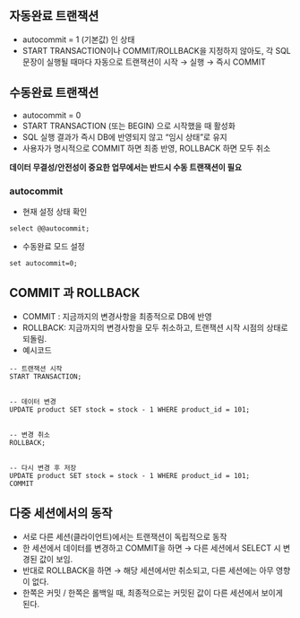 ## 자동완료 트랜잭션
- autocommit = 1 (기본값) 인 상태
- START TRANSACTION이나 COMMIT/ROLLBACK을 지정하지 않아도,
각 SQL 문장이 실행될 때마다 자동으로 트랜잭션이 시작 → 실행 → 즉시 COMMIT

## 수동완료 트랜잭션
- autocommit = 0 
- START TRANSACTION (또는 BEGIN) 으로 시작했을 때 활성화
- SQL 실행 결과가 즉시 DB에 반영되지 않고 “임시 상태”로 유지
- 사용자가 명시적으로 COMMIT 하면 최종 반영, ROLLBACK 하면 모두 취소

**데이터 무결성/안전성이 중요한 업무에서는 반드시 수동 트랜잭션이 필요**

### autocommit
- 현재 설정 상태 확인
```
select @@autocommit;
```

- 수동완료 모드 설정
```
set autocommit=0;
```

## COMMIT 과 ROLLBACK
- COMMIT : 지금까지의 변경사항을 최종적으로 DB에 반영
- ROLLBACK: 지금까지의 변경사항을 모두 취소하고, 트랜잭션 시작 시점의 상태로 되돌림.
- 예시코드
```
-- 트랜잭션 시작
START TRANSACTION;


-- 데이터 변경
UPDATE product SET stock = stock - 1 WHERE product_id = 101;


-- 변경 취소
ROLLBACK;


-- 다시 변경 후 저장
UPDATE product SET stock = stock - 1 WHERE product_id = 101;
COMMIT
```

## 다중 세션에서의 동작
- 서로 다른 세션(클라이언트)에서는 트랜잭션이 독립적으로 동작
- 한 세션에서 데이터를 변경하고 COMMIT을 하면 → 다른 세션에서 SELECT 시 변경된 값이 보임.
- 반대로 ROLLBACK을 하면 → 해당 세션에서만 취소되고, 다른 세션에는 아무 영향이 없다.
- 한쪽은 커밋 / 한쪽은 롤백일 때, 최종적으로는 커밋된 값이 다른 세션에서 보이게 된다.